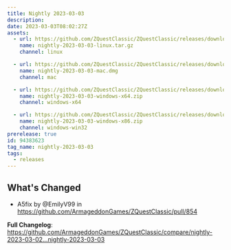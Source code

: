 ```yaml
---
title: Nightly 2023-03-03
description: 
date: 2023-03-03T08:02:27Z
assets: 
  - url: https://github.com/ZQuestClassic/ZQuestClassic/releases/download/nightly-2023-03-03/nightly-2023-03-03-linux.tar.gz
    name: nightly-2023-03-03-linux.tar.gz
    channel: linux

  - url: https://github.com/ZQuestClassic/ZQuestClassic/releases/download/nightly-2023-03-03/nightly-2023-03-03-mac.dmg
    name: nightly-2023-03-03-mac.dmg
    channel: mac

  - url: https://github.com/ZQuestClassic/ZQuestClassic/releases/download/nightly-2023-03-03/nightly-2023-03-03-windows-x64.zip
    name: nightly-2023-03-03-windows-x64.zip
    channel: windows-x64

  - url: https://github.com/ZQuestClassic/ZQuestClassic/releases/download/nightly-2023-03-03/nightly-2023-03-03-windows-x86.zip
    name: nightly-2023-03-03-windows-x86.zip
    channel: windows-win32
prerelease: true
id: 94383623
tag_name: nightly-2023-03-03
tags:
  - releases
---
```


## What's Changed
* A5fix by @EmilyV99 in https://github.com/ArmageddonGames/ZQuestClassic/pull/854


**Full Changelog**: https://github.com/ArmageddonGames/ZQuestClassic/compare/nightly-2023-03-02...nightly-2023-03-03
